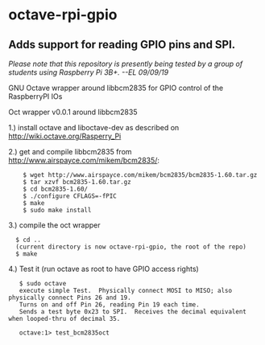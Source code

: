 octave-rpi-gpio
===============

Adds support for reading GPIO pins and SPI.
---------------

*Please note that this repository is presently being tested by a group of students using Raspberry Pi 3B+. --EL 09/09/19*

GNU Octave wrapper around libbcm2835 for GPIO control of the RaspberryPI IOs

Oct wrapper v0.0.1 around libbcm2835

1.) install octave and liboctave-dev as described on
    http://wiki.octave.org/Rasperry_Pi

2.) get and compile libbcm2835 from http://www.airspayce.com/mikem/bcm2835/:

```
    $ wget http://www.airspayce.com/mikem/bcm2835/bcm2835-1.60.tar.gz
    $ tar xzvf bcm2835-1.60.tar.gz
    $ cd bcm2835-1.60/
    $ ./configure CFLAGS=-fPIC
    $ make
    $ sudo make install
```

3.) compile the oct wrapper
```
  $ cd ..
  (current directory is now octave-rpi-gpio, the root of the repo)
  $ make
```  
4.) Test it (run octave as root to have GPIO access rights)
```
   $ sudo octave
   execute simple Test.  Physically connect MOSI to MISO; also physically connect Pins 26 and 19.
   Turns on and off Pin 26, reading Pin 19 each time.
   Sends a test byte 0x23 to SPI.  Receives the decimal equivalent when looped-thru of decimal 35.

   octave:1> test_bcm2835oct
```
